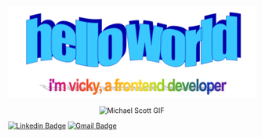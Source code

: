 <p  align="center"><img src="https://github.com/vickywg998/vickywg998/blob/main/wordart.png"></p>

<p  align="center"><img src="https://media.giphy.com/media/dsKnRuALlWsZG/giphy.gif" alt="Michael Scott GIF">

[![Linkedin Badge](https://img.shields.io/badge/-vickywong-blue?style=flat-square&logo=Linkedin&logoColor=white&link=https://www.linkedin.com/in/vickywongyvr/)](https://www.linkedin.com/in/vickywongyvr/)
[![Gmail Badge](https://img.shields.io/badge/-vickywg998@gmail.com-c14438?style=flat-square&logo=Gmail&logoColor=white&link=mailto:vickywg998@gmail.com)](mailto:vickywg998@gmail.com)
